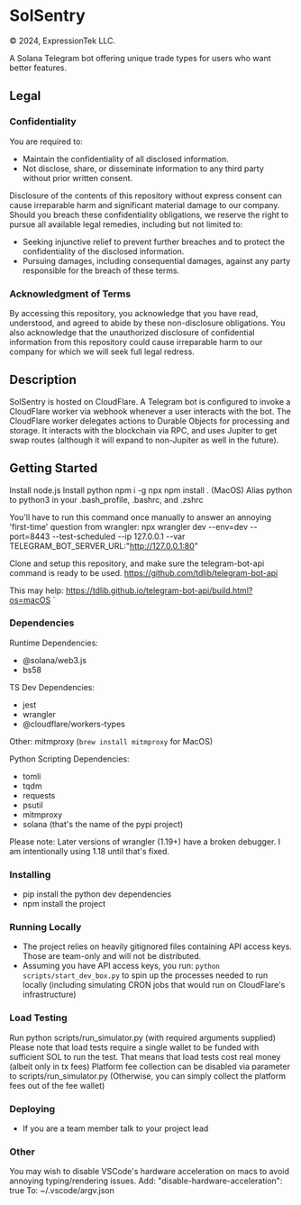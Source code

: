 # SolSentry
© 2024, ExpressionTek LLC.

A Solana Telegram bot offering unique trade types for users who want better features.

## Legal

### Confidentiality

You are required to:

- Maintain the confidentiality of all disclosed information.
- Not disclose, share, or disseminate information to any third party without prior written consent.

Disclosure of the contents of this repository without express consent can cause irreparable harm and significant material damage to our company. Should you breach these confidentiality obligations, we reserve the right to pursue all available legal remedies, including but not limited to:

- Seeking injunctive relief to prevent further breaches and to protect the confidentiality of the disclosed information.
- Pursuing damages, including consequential damages, against any party responsible for the breach of these terms.

### Acknowledgment of Terms

By accessing this repository, you acknowledge that you have read, understood, and agreed to abide by these non-disclosure obligations. You also acknowledge that the unauthorized disclosure of confidential information from this repository could cause irreparable harm to our company for which we will seek full legal redress.

## Description

SolSentry is hosted on CloudFlare.
A Telegram bot is configured to invoke a CloudFlare worker via webhook whenever a user interacts with the bot.  The CloudFlare worker delegates actions to Durable Objects for processing and storage.  It interacts with the blockchain via RPC, and uses Jupiter to get swap routes (although it will expand to non-Jupiter as well in the future).

## Getting Started

Install node.js
Install python
npm i -g npx
npm install .
(MacOS) Alias python to python3 in your .bash_profile, .bashrc, and .zshrc

You'll have to run this command once manually to answer an annoying 'first-time' question from wrangler:
npx wrangler dev --env=dev --port=8443 --test-scheduled --ip 127.0.0.1 --var TELEGRAM_BOT_SERVER_URL:"http://127.0.0.1:80"

Clone and setup this repository, and make sure the telegram-bot-api command is ready to be used.
https://github.com/tdlib/telegram-bot-api

This may help: 
https://tdlib.github.io/telegram-bot-api/build.html?os=macOS
`


### Dependencies

Runtime Dependencies:
* @solana/web3.js
* bs58

TS Dev Dependencies:
* jest
* wrangler
* @cloudflare/workers-types

Other:
    mitmproxy (`brew install mitmproxy` for MacOS)

Python Scripting Dependencies:
* tomli
* tqdm
* requests
* psutil
* mitmproxy
* solana (that's the name of the pypi project)

Please note: Later versions of wrangler (1.19+) have a broken debugger.  I am intentionally using 1.18 until that's fixed.

### Installing

* pip install the python dev dependencies
* npm install the project

### Running Locally

* The project relies on heavily gitignored files containing API access keys.  Those are team-only and will not be distributed.
* Assuming you have API access keys, you run: `python scripts/start_dev_box.py` to spin up the processes needed to run locally (including simulating CRON jobs that would run on CloudFlare's infrastructure)

### Load Testing

Run python scripts/run_simulator.py (with required arguments supplied)
Please note that load tests require a single wallet to be funded with sufficient SOL to run the test.
That means that load tests cost real money (albeit only in tx fees)
Platform fee collection can be disabled via parameter to scripts/run_simulator.py
(Otherwise, you can simply collect the platform fees out of the fee wallet)

### Deploying

* If you are a team member talk to your project lead


### Other
You may wish to disable VSCode's hardware acceleration on macs to avoid annoying typing/rendering issues.
Add:
    "disable-hardware-acceleration": true
To:
    ~/.vscode/argv.json

